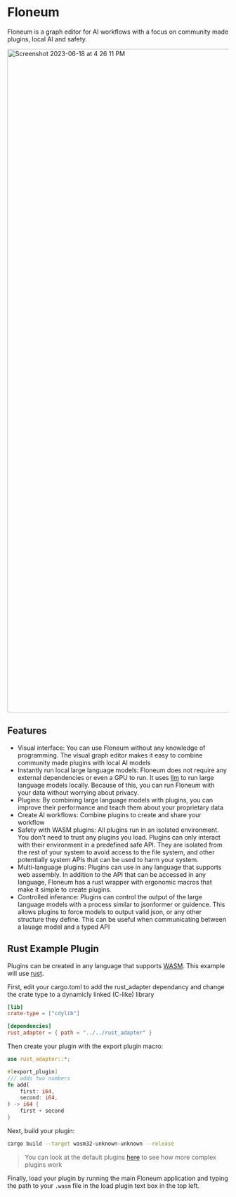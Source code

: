 # Floneum

Floneum is a graph editor for AI workflows with a focus on community made plugins, local AI and safety.

<img width="1512" alt="Screenshot 2023-06-18 at 4 26 11 PM" src="https://github.com/Demonthos/ai/assets/66571940/8c97b3b2-784d-4631-883a-4381ffc60312">

## Features

- Visual interface: You can use Floneum without any knowledge of programming. The visual graph editor makes it easy to combine community made plugins with local AI models
- Instantly run local large language models: Floneum does not require any external dependencies or even a GPU to run. It uses [llm](https://github.com/rustformers/llm) to run large language models locally. Because of this, you can run Floneum with your data without worrying about privacy.
- Plugins: By combining large language models with plugins, you can improve their performance and teach them about your proprietary data
- Create AI workflows: Combine plugins to create and share your workflow
- Safety with WASM plugins: All plugins run in an isolated environment. You don't need to trust any plugins you load. Plugins can only interact with their environment in a predefined safe API. They are isolated from the rest of your system to avoid access to the file system, and other potentially system APIs that can be used to harm your system.
- Multi-language plugins: Plugins can use in any language that supports web assembly. In addition to the API that can be accessed in any language, Floneum has a rust wrapper with ergonomic macros that make it simple to create plugins.
- Controlled inferance: Plugins can control the output of the large language models with a process similar to jsonformer or guidence. This allows plugins to force models to output valid json, or any other structure they define. This can be useful when communicating between a lauage model and a typed API

## Rust Example Plugin

Plugins can be created in any language that supports [WASM](https://webassembly.org). This example will use [rust](https://www.rust-lang.org/).

First, edit your cargo.toml to add the rust_adapter dependancy and change the crate type to a dynamicly linked (C-like) library
```toml
[lib]
crate-type = ["cdylib"]

[dependencies]
rust_adapter = { path = "../../rust_adapter" }
```

Then create your plugin with the export plugin macro:
```rust
use rust_adapter::*;

#[export_plugin]
/// adds two numbers
fn add(
    first: i64,
    second: i64,
) -> i64 {
    first + second
}
```

Next, build your plugin:
```sh
cargo build --target wasm32-unknown-unknown --release
```

> You can look at the default plugins [here](./plugins) to see how more complex plugins work

Finally, load your plugin by running the main Floneum application and typing the path to your `.wasm` file in the load plugin text box in the top left.
